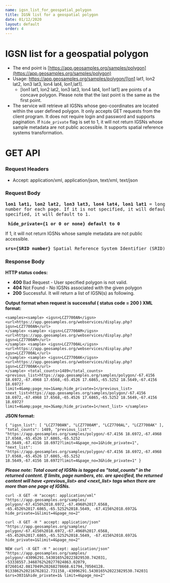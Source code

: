```yaml
---
name: igsn_list_for_geospatial_polygon
title: IGSN list for a geospatial polygon
date: 01/12/2020
layout: default
order: 4
---
```


# IGSN list for a geospatial polygon
- The end point is [https://app.geosamples.org/samples/polygon](https://app.geosamples.org/samples/polygon)
- Usage: https://app.geosamples.org/samples/polygon/[lon1 lat1, lon2 lat2, lon3 lat3, lon4 lat4, lon1,lat1].
  - [lon1 lat1, lon2 lat2, lon3 lat3, lon4 lat4, lon1 lat1] are points of a concave polygon. Please note that the last point is the same as the first point.
- The service will retrieve all IGSNs whose geo-coordinates are located within the user defined polygon. It only accepts GET requests from the client program. It does not require login and password and supports pagination. If `hide_private` flag is set to 1, it will not return IGSNs whose sample metadata are not public accessible. It supports spatial reference systems transformation.

# GET API
### Request Headers
- Accept: application/xml, application/json, text/xml, text/json
### Request Body

<pre>
<b>lon1 lat1, lon2 lat2, lon3 lat3, lon4 lat4, lon1 lat1</b> = longitudes, latitudes for a polygon <b>limit={limit}</b> maximum IGSN
number for each page. If it is not specified, it will default to 100. <b>page_no={page_no}</b> page number. If it is not
specified, it will default to 1.
</pre>

<pre>
<b> hide_private={1 or 0 or none} default to 0</b>
</pre>

If 1, it will not return IGSNs whose sample metadata are not public accessible.

<pre>
<b>srs={SRID number}</b> Spatial Reference System Identifier (SRID). If it is not specified, it will default to EPSG:4326.
</pre>

### Response Body
**HTTP status codes:**
- **400** Bad Request - User specified polygon is not valid.
- **404** Not Found - No IGSNs associated with the given polygon
- **200** Successful. It will return a list of IGSN(s) as following.

**Output format when request is successful ( status code = 200 ) XML format:**

```
<samples><sample> <igsn>LCZ7700AN</igsn> <url>https://app.geosamples.org/webservices/display.php?igsn=LCZ7700AN</url>
</sample> <sample> <igsn>LCZ7700AM</igsn> <url>https://app.geosamples.org/webservices/display.php?igsn=LCZ7700AM</url>
</sample> <sample> <igsn>LCZ7700AL</igsn> <url>https://app.geosamples.org/webservices/display.php?igsn=LCZ7700AL</url>
</sample> <sample> <igsn>LCZ7700AK</igsn> <url>https://app.geosamples.org/webservices/display.php?igsn=LCZ7700AK</url>
</sample> <total_counts>1489</total_counts> <previous_list>https://app.geosamples.org/samples/polygon/-67.4156
18.6972,-67.4968 17.6568,-65.4526 17.6865,-65.5252 18.5649,-67.4156 18.6972?
limit=4&amp;page_no=1&amp;hide_private=1</previous_list> <next_list>https://app.geosamples.org/samples/polygon/-67.4156
18.6972,-67.4968 17.6568,-65.4526 17.6865,-65.5252 18.5649,-67.4156 18.6972?
limit=4&amp;page_no=3&amp;hide_private=1</next_list> </samples>
```

**JSON format:**

```
{ "igsn_list": [ "LCZ7700AN", "LCZ7700AM", "LCZ7700AL", "LCZ7700AK" ], "total_counts": 1489, "previous_list":
"https://app.geosamples.org/samples/polygon/-67.4156 18.6972,-67.4968 17.6568,-65.4526 17.6865,-65.5252
18.5649,-67.4156 18.6972?limit=4&page_no=1&hide_private=1", "next_list":
"https://app.geosamples.org/samples/polygon/-67.4156 18.6972,-67.4968 17.6568,-65.4526 17.6865,-65.5252
18.5649,-67.4156 18.6972?limit=4&page_no=3&hide_private=1" }
```

***Please note: Total count of IGSNs is tagged as "total_counts" in the returned content. If limits, page numbers, etc. are specified, the returned content will have <previous_list> and <next_list> tags when there are more than one page of IGSNs.***

```
curl -X GET -H "accept: application/xml" "https://app.geosamples.org/samples/
polygon/-67.4156%2018.6972,-67.4968%2017.6568, -65.4526%2017.6865,-65.5252%2018.5649, -67.4156%2018.6972&
hide_private=1&limit=4&page_no=2"
```

```
curl -X GET -H " accept: application/json" "https://app.geosamples.org/samples/
polygon/-67.4156%2018.6972,-67.4968%2017.6568, -65.4526%2017.6865,-65.5252%2018.5649, -67.4156%2018.6972&
hide_private=1&limit=4&page_no=2"
```

```
NEW curl -X GET -H " accept: application/json" "https://app.geosamples.org/samples/
polygon/-43096291.5430165%20223829530.742031, -53338557.3468762%20277024863.02079,
87260142.0817049%20268278668.61794,70504128. 9133862%20216762812.731158,-43096291.5430165%20223829530.742031
&srs=3031&hide_private=1& limit=4&page_no=2"
```
